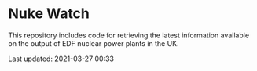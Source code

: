 # Nuke Watch

This repository includes code for retrieving the latest information available on the output of EDF nuclear power plants in the UK.

Last updated: 2021-03-27 00:33